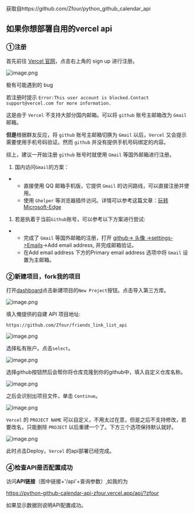 获取自https://github.com/Zfour/python_github_calendar_api


## 如果你想部署自用的vercel api

### ①注册

首先前往 [Vercel 官网](https://vercel.com/)，点击右上角的 sign up 进行注册。

![image.png](https://cdn.nlark.com/yuque/0/2021/png/8391485/1612880174758-059d6e22-d5ec-4478-9b8c-4a9d7c041f44.png)

极有可能遇到的 bug

若注册时提示 `Error:This user account is blocked.Contact support@vercel.com for more information.`

这是由于 `Vercel` 不支持大部分国内邮箱。可以将 `github` 账号主邮箱改为 `Gmail` 邮箱。

**但是**根据群友反应，将 `github` 账号主邮箱切换为 `Gmail` 以后，`Vercel` 又会提示需要使用手机号码验证。然而 `github` 并没有提供手机号码绑定的内容。

综上，建议一开始注册 `github` 账号时就使用 `Gmail` 等国外邮箱进行注册。

1. 国内访问`Gmail`的方案：

- - 直接使用 QQ 邮箱手机版，它提供 `Gmail` 的访问路线，可以直接注册并使用。
  - 使用 `Ghelper` 等浏览器插件访问。详情可以参考这篇文章：[玩转 Microsoft-Edge](https://github.com/Zfour/python_github_calendar_api/blob/master/posts/8c8df126)

1. 若是执着于当前`Github`账号，可以参考以下方案进行尝试:

- - 完成了 `Gmail` 等国外邮箱的注册，打开 [github-> 头像 ->settings->Emails](https://github.com/settings/emails)->Add email address, 并完成邮箱验证。
  - 在Add email address 下方的Primary email address 选项中将 `Gmail` 设置为主邮箱。

### ②新建项目，fork我的项目

打开[dashboard](https://vercel.com/dashboard)点击新建项目的`New Project`按钮。点击导入第三方库。

![image.png](https://cdn.nlark.com/yuque/0/2021/png/8391485/1612949541795-cfe67df4-a443-4604-86fd-a34ea9c34bed.png)



填入俺提供的自建 API 项目地址:

```
https://github.com/Zfour/friends_link_list_api
```



![image.png](https://cdn.nlark.com/yuque/0/2021/png/8391485/1612949577842-18cc23f8-5cf6-4f72-b892-d244d22a3089.png)

选择私有账户。点击`select`。



![image.png](https://cdn.nlark.com/yuque/0/2021/png/8391485/1612949622863-54b72f81-9add-479d-94ed-aeb125099afe.png)

选择github按钮然后会帮你将仓库克隆到你的github中，填入自定义仓库名称。

![image.png](https://cdn.nlark.com/yuque/0/2021/png/8391485/1612949755226-a97f3c75-8328-4630-91f2-2dd9dddf3665.png)

之后会识别出项目文件，单击 `Continue`。

![image.png](https://cdn.nlark.com/yuque/0/2021/png/8391485/1612949831064-f4b2cef1-eb64-4bac-8841-b991768ffee8.png)

`Vercel` 的 `PROJECT NAME` 可以自定义，不用太过在意，但是之后不支持修改，若要改名，只能删除 `PROJECT` 以后重建一个了。下方三个选项保持默认就好。 


![image.png](https://cdn.nlark.com/yuque/0/2021/png/8391485/1612949883724-064103a2-658f-49cb-b1e6-f3a7f0a511d1.png)



此时点击Deploy，`Vercel` 的api部署已经完成。

### ④检查API是否配置成功

访问**API链接**（图中链接+'/api'+查询参数）,如我的为

https://python-github-calendar-api-zfour.vercel.app/api/?zfour

如果显示数据则说明API配置成功。
